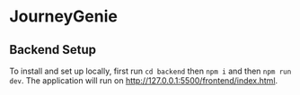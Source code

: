 # JourneyGenie

## Backend Setup

To install and set up locally, first run `cd backend` then `npm i` and then `npm run dev`. The application will run on http://127.0.0.1:5500/frontend/index.html.

